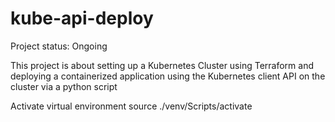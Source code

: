 # kube-api-deploy

Project status: Ongoing

This project is about setting up a Kubernetes Cluster using Terraform and deploying a containerized application using the Kubernetes client API on the cluster via a python script

Activate virtual environment
source ./venv/Scripts/activate